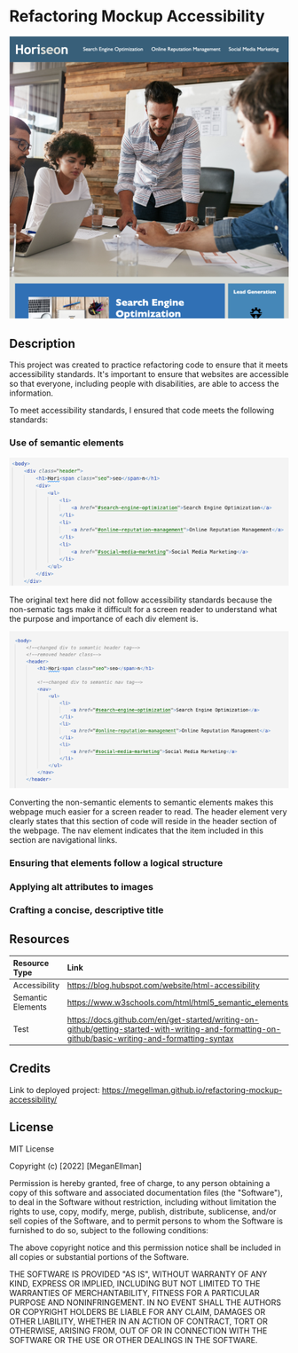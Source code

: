 # Refactoring Mockup Accessibility
![project landing page](/assets/images/mockup-page-screenshot.png)

## Description
This project was created to practice refactoring code to ensure that it meets accessibility standards. It's important to ensure that websites are accessible so that everyone, including people with disabilities, are able to access the information. 

To meet accessibility standards, I ensured that code meets the following standards:

### Use of semantic elements
![original html text](/assets/images/semantic-original.png)

The original text here did not follow accessibility standards because the non-sematic tags make it difficult for a screen reader to understand what the purpose and importance of each div element is. 

![modified html text](/assets/images/semantic-modified.png)

Converting the non-semantic elements to semantic elements makes this webpage much easier for a screen reader to read. The header element very clearly states that this section of code will reside in the header section of the webpage. The nav element indicates that the item included in this section are navigational links.

### Ensuring that elements follow a logical structure

### Applying alt attributes to images

### Crafting a concise, descriptive title




## Resources
|Resource Type| Link |
|:------|:-----|
|Accessibility| https://blog.hubspot.com/website/html-accessibility|
|Semantic Elements|https://www.w3schools.com/html/html5_semantic_elements.asp|
|Test|https://docs.github.com/en/get-started/writing-on-github/getting-started-with-writing-and-formatting-on-github/basic-writing-and-formatting-syntax|

## Credits
Link to deployed project: https://megellman.github.io/refactoring-mockup-accessibility/

## License
MIT License

Copyright (c) [2022] [MeganEllman]

Permission is hereby granted, free of charge, to any person obtaining a copy
of this software and associated documentation files (the "Software"), to deal
in the Software without restriction, including without limitation the rights
to use, copy, modify, merge, publish, distribute, sublicense, and/or sell
copies of the Software, and to permit persons to whom the Software is
furnished to do so, subject to the following conditions:

The above copyright notice and this permission notice shall be included in all
copies or substantial portions of the Software.

THE SOFTWARE IS PROVIDED "AS IS", WITHOUT WARRANTY OF ANY KIND, EXPRESS OR
IMPLIED, INCLUDING BUT NOT LIMITED TO THE WARRANTIES OF MERCHANTABILITY,
FITNESS FOR A PARTICULAR PURPOSE AND NONINFRINGEMENT. IN NO EVENT SHALL THE
AUTHORS OR COPYRIGHT HOLDERS BE LIABLE FOR ANY CLAIM, DAMAGES OR OTHER
LIABILITY, WHETHER IN AN ACTION OF CONTRACT, TORT OR OTHERWISE, ARISING FROM,
OUT OF OR IN CONNECTION WITH THE SOFTWARE OR THE USE OR OTHER DEALINGS IN THE
SOFTWARE.
